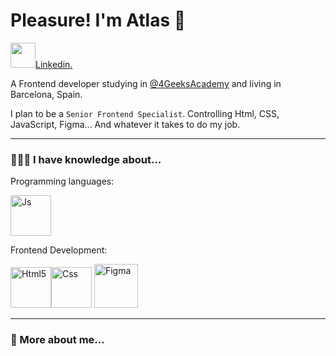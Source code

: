 # Pleasure! I'm Atlas 👋 

<a href="https://www.linkedin.com/in/mathias-asenjo-9130ab2a1/" target="_blank"><img src="https://cdn-icons-png.flaticon.com/256/174/174857.png" atl="Linkedin" width="40"/>Linkedin.</a>

A Frontend developer studying in [@4GeeksAcademy](https://github.com/4GeeksAcademy) and living in Barcelona, ​​Spain.

I plan to be a `Senior Frontend Specialist`. Controlling Html, CSS, JavaScript, Figma... And whatever it takes to do my job.
_____

### 👨🏽‍🎓 I have knowledge about...

Programming languages:

<img src="https://upload.wikimedia.org/wikipedia/commons/thumb/6/6a/JavaScript-logo.png/800px-JavaScript-logo.png" alt="Js" width="65">

Frontend Development:

<img src="https://www.w3.org/html/logo/downloads/HTML5_Badge_512.png" alt="Html5" width="65"><img src="https://upload.wikimedia.org/wikipedia/commons/thumb/6/62/CSS3_logo.svg/800px-CSS3_logo.svg.png" alt="Css" width="65"> <img src="https://cdn.sanity.io/images/599r6htc/localized/46a76c802176eb17b04e12108de7e7e0f3736dc6-1024x1024.png?w=804&h=804&q=75&fit=max&auto=format" alt="Figma" width="70">

______

### 🧐 More about me...

